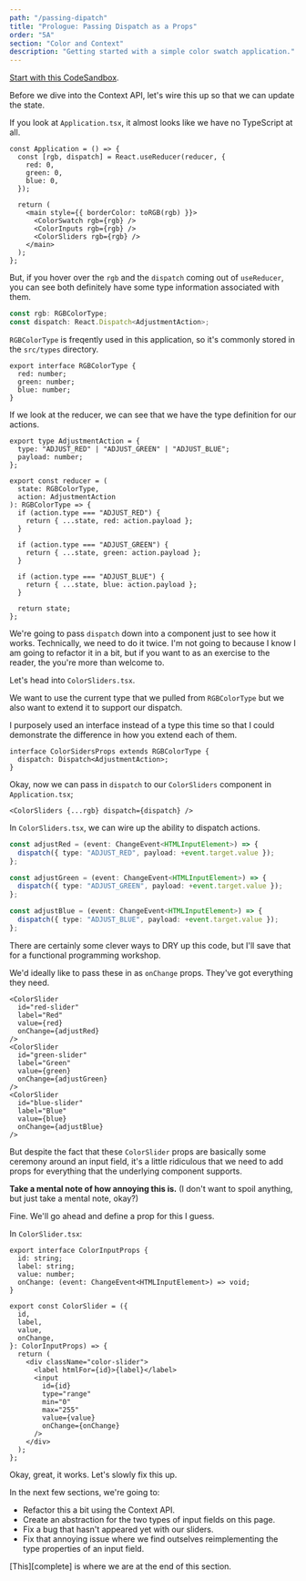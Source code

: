 ```yaml
---
path: "/passing-dipatch"
title: "Prologue: Passing Dispatch as a Props"
order: "5A"
section: "Color and Context"
description: "Getting started with a simple color swatch application."
---
```


[Start with this CodeSandbox](https://codesandbox.io/s/red-green-blue-k6frm?file=/src/Application.tsx).

Before we dive into the Context API, let's wire this up so that we can update the state.

If you look at `Application.tsx`, it almost looks like we have no TypeScript at all.

```tsx
const Application = () => {
  const [rgb, dispatch] = React.useReducer(reducer, {
    red: 0,
    green: 0,
    blue: 0,
  });

  return (
    <main style={{ borderColor: toRGB(rgb) }}>
      <ColorSwatch rgb={rgb} />
      <ColorInputs rgb={rgb} />
      <ColorSliders rgb={rgb} />
    </main>
  );
};
```

But, if you hover over the `rgb` and the `dispatch` coming out of `useReducer`, you can see both definitely have some type information associated with them.

```ts
const rgb: RGBColorType;
const dispatch: React.Dispatch<AdjustmentAction>;
```

`RGBColorType` is freqently used in this application, so it's commonly stored in the `src/types` directory.

```tsx
export interface RGBColorType {
  red: number;
  green: number;
  blue: number;
}
```

If we look at the reducer, we can see that we have the type definition for our actions.

```tsx
export type AdjustmentAction = {
  type: "ADJUST_RED" | "ADJUST_GREEN" | "ADJUST_BLUE";
  payload: number;
};

export const reducer = (
  state: RGBColorType,
  action: AdjustmentAction
): RGBColorType => {
  if (action.type === "ADJUST_RED") {
    return { ...state, red: action.payload };
  }

  if (action.type === "ADJUST_GREEN") {
    return { ...state, green: action.payload };
  }

  if (action.type === "ADJUST_BLUE") {
    return { ...state, blue: action.payload };
  }

  return state;
};
```

We're going to pass `dispatch` down into a component just to see how it works. Technically, we need to do it twice. I'm not going to because I know I am going to refactor it in a bit, but if you want to as an exercise to the reader, the you're more than welcome to.

Let's head into `ColorSliders.tsx`.

We want to use the current type that we pulled from `RGBColorType` but we also want to extend it to support our dispatch.

I purposely used an interface instead of a type this time so that I could demonstrate the difference in how you extend each of them.

```tsx
interface ColorSidersProps extends RGBColorType {
  dispatch: Dispatch<AdjustmentAction>;
}
```

Okay, now we can pass in `dispatch` to our `ColorSliders` component in `Application.tsx`;

```tsx
<ColorSliders {...rgb} dispatch={dispatch} />
```

In `ColorSliders.tsx`, we can wire up the ability to dispatch actions.

```ts
const adjustRed = (event: ChangeEvent<HTMLInputElement>) => {
  dispatch({ type: "ADJUST_RED", payload: +event.target.value });
};

const adjustGreen = (event: ChangeEvent<HTMLInputElement>) => {
  dispatch({ type: "ADJUST_GREEN", payload: +event.target.value });
};

const adjustBlue = (event: ChangeEvent<HTMLInputElement>) => {
  dispatch({ type: "ADJUST_BLUE", payload: +event.target.value });
};
```

There are certainly some clever ways to DRY up this code, but I'll save that for a functional programming workshop.

We'd ideally like to pass these in as `onChange` props. They've got everything they need.

```tsx
<ColorSlider
  id="red-slider"
  label="Red"
  value={red}
  onChange={adjustRed}
/>
<ColorSlider
  id="green-slider"
  label="Green"
  value={green}
  onChange={adjustGreen}
/>
<ColorSlider
  id="blue-slider"
  label="Blue"
  value={blue}
  onChange={adjustBlue}
/>
```

But despite the fact that these `ColorSlider` props are basically some ceremony around an input field, it's a little ridiculous that we need to add props for everything that the underlying component supports.

**Take a mental note of how annoying this is.** (I don't want to spoil anything, but just take a mental note, okay?)

Fine. We'll go ahead and define a prop for this I guess.

In `ColorSlider.tsx`:

```tsx
export interface ColorInputProps {
  id: string;
  label: string;
  value: number;
  onChange: (event: ChangeEvent<HTMLInputElement>) => void;
}

export const ColorSlider = ({
  id,
  label,
  value,
  onChange,
}: ColorInputProps) => {
  return (
    <div className="color-slider">
      <label htmlFor={id}>{label}</label>
      <input
        id={id}
        type="range"
        min="0"
        max="255"
        value={value}
        onChange={onChange}
      />
    </div>
  );
};
```

Okay, great, it works. Let's slowly fix this up.

In the next few sections, we're going to:

- Refactor this a bit using the Context API.
- Create an abstraction for the two types of input fields on this page.
- Fix a bug that hasn't appeared yet with our sliders.
- Fix that annoying issue where we find outselves reimplementing the type properties of an input field.

[This][complete] is where we are at the end of this section.

[completed]: https://codesandbox.io/s/red-green-blue-with-dispatch-8ketd?file=/src/ColorSlider.tsx:38-524
